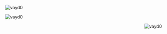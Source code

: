 <p align="left"> <img src="https://komarev.com/ghpvc/?username=vayd0&label=Profile%20views&color=0e75b6&style=flat" alt="vayd0" /> </p>



<p>&nbsp;<img align="left" src="https://github-readme-stats.vercel.app/api?username=vayd0&show_icons=true&locale=en" alt="vayd0" /></p><p><img align="right" src="https://github-readme-streak-stats.herokuapp.com/?user=vayd0&" alt="vayd0" /></p>


